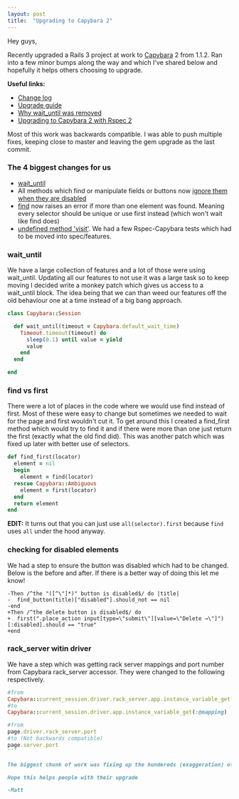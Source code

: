 ```yaml
---
layout: post
title:  "Upgrading to Capybara 2"
---
```


Hey guys,

Recently upgraded a Rails 3 project at work to [Capybara](https://github.com/jnicklas/capybara) 2 from 1.1.2.
Ran into a few minor bumps along the way and which I've shared below and hopefully it helps others choosing to upgrade.

**Useful links:**

- [Change log](https://github.com/jnicklas/capybara/blob/master/History.md)
- [Upgrade guide](http://techblog.fundinggates.com/blog/2012/08/capybara-2-0-upgrade-guide/)
- [Why wait_until was removed](http://www.elabs.se/blog/53-why-wait_until-was-removed-from-capybara)
- [Upgrading to Capybara 2 with Rspec 2](https://github.com/rspec/rspec-rails/blob/master/Capybara.md)

Most of this work was backwards compatible. I was able to push multiple fixes, keeping close to master and leaving the gem upgrade as the last commit.

### The 4 biggest changes for us

- [wait_until](https://groups.google.com/forum/?fromgroups#!topic/ruby-capybara/qQYWpQb9FzY)
- All methods which find or manipulate fields or buttons now [ignore them when they are disabled](https://github.com/jnicklas/capybara/commit/dd805d639b62a9bf12773f8e3b9df3c5e5dd8cc2)
- [find](https://github.com/jnicklas/capybara/commit/cc05b1d63b1201027da7b568a7bd0467df9f7e0a) now raises an error if more than one element was found. Meaning every selector should be unique or use first instead (which won't wait like find does)
- [undefined method 'visit'](https://github.com/rspec/rspec-rails/blob/master/Capybara.md#upgrading-to-capybara-20). We had a few Rspec-Capybara tests which had to be moved into spec/features.


### wait_until

We have a large collection of features and a lot of those were using wait_until. Updating all our features to not use it was a large task so to keep moving I decided write a monkey patch which gives us access to a wait_until block.
The idea being that we can than weed our features off the old behaviour one at a time instead of a big bang approach.

```ruby
class Capybara::Session

  def wait_until(timeout = Capybara.default_wait_time)
    Timeout.timeout(timeout) do
      sleep(0.1) until value = yield
      value
    end
  end

end
```

### find vs first

There were a lot of places in the code where we would use find instead of first. Most of these were easy to change but sometimes we needed to wait for the page and first wouldn't cut it. To get around this I created a find_first method which would try to find it and if there were more than one just return the first (exactly what the old find did). This was another patch which was fixed up later with better use of selectors.

```ruby
def find_first(locator)
  element = nil
  begin
    element = find(locator)
  rescue Capybara::Ambiguous
    element = first(locator)
  end
  return element
end
```

**EDIT:** It turns out that you can just use `all(selector).first` because `find` uses `all` under the hood anyway.

### checking for disabled elements

We had a step to ensure the button was disabled which had to be changed. Below is the before and after. If there is a better way of doing this let me know!

```
-Then /^the "([^\"]*)" button is disabled$/ do |title|
-  find_button(title)["disabled"].should_not == nil
-end
+Then /^the delete button is disabled$/ do
+  first(".place_action input[type=\"submit\"][value=\"Delete →\"]")[:disabled].should == "true"
+end
```

### rack_server witin driver

We have a step which was getting rack server mappings and port number from Capybara rack_server accessor. They were changed to the following respectively.

````ruby
#from
Capybara::current_session.driver.rack_server.app.instance_variable_get(:@mapping)
#to
Capybara::current_session.driver.app.instance_variable_get(:@mapping)

#from
page.driver.rack_server.port
#to (Not backwards compatible)
page.server.port
```

The biggest chunk of work was fixing up the hundereds (exaggeration) of ambiguous errors that we were getting. Thankfully each fix was easily backported so I didn't end up with a massive change set locally or sitting on an ever aging branch.

Hope this helps people with their upgrade

-Matt
